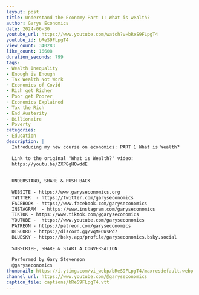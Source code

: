 ```yaml
---
layout: post
title: Understand the Economy Part 1: What is wealth?
author: Garys Economics
date: 2024-06-30
youtube_url: https://www.youtube.com/watch?v=bReS9FLpgT4
youtube_id: bReS9FLpgT4
view_count: 340283
like_count: 16608
duration_seconds: 799
tags:
- Wealth Inequality
- Enough is Enough
- Tax Wealth Not Work
- Economics of Covid
- Rich get Richer
- Poor get Poorer
- Economics Explained
- Tax the Rich
- End Austerity
- Billionaire
- Poverty
categories:
- Education
description: |
  Introducing my new course on economics: PART 1 What is Wealth?
  
  Link to the original "What is Wealth?" video:
  https://youtu.be/ZXP8gH0wddE
  
  
  UNDERSTAND, SHARE & PUSH BACK
  
  WEBSITE - https://www.garyseconomics.org
  TWITTER  - https://twitter.com/garyseconomics
  FACEBOOK - https://www.facebook.com/garyseconomics
  INSTAGRAM  - https://www.instagram.com/garyseconomics
  TIKTOK - https://www.tiktok.com/@garyseconomics
  YOUTUBE -  https://www.youtube.com/garyseconomics
  PATREON - https://patreon.com/garyseconomics
  DISCORD - https://discord.gg/vqME6WsPd7
  BLUESKY - https://bsky.app/profile/garyseconomics.bsky.social
  
  SUBSCRIBE, SHARE & START A CONVERSATION
  
  Performed by Gary Stevenson
  @garyseconomics
thumbnail: https://i.ytimg.com/vi_webp/bReS9FLpgT4/maxresdefault.webp
channel_url: https://www.youtube.com/@garyseconomics
caption_file: captions/bReS9FLpgT4.vtt
---
```

